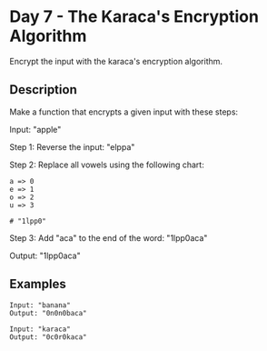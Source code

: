 # Day 7 - The Karaca's Encryption Algorithm
Encrypt the input with the karaca's encryption algorithm. 

## Description
Make a function that encrypts a given input with these steps:

Input: "apple"

Step 1: Reverse the input: "elppa"

Step 2: Replace all vowels using the following chart:
```
a => 0
e => 1
o => 2
u => 3

# "1lpp0"
```
Step 3: Add "aca" to the end of the word: "1lpp0aca"

Output: "1lpp0aca"

## Examples
```
Input: "banana"
Output: "0n0n0baca"
```

```
Input: "karaca"
Output: "0c0r0kaca"
```